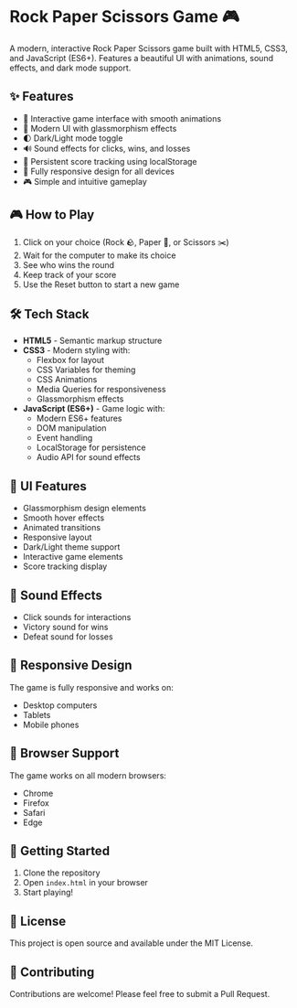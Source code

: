 # Rock Paper Scissors Game 🎮

A modern, interactive Rock Paper Scissors game built with HTML5, CSS3, and JavaScript (ES6+). Features a beautiful UI with animations, sound effects, and dark mode support.

## ✨ Features

- 🎯 Interactive game interface with smooth animations
- 🎨 Modern UI with glassmorphism effects
- 🌓 Dark/Light mode toggle
- 🔊 Sound effects for clicks, wins, and losses
- 💾 Persistent score tracking using localStorage
- 📱 Fully responsive design for all devices
- 🎮 Simple and intuitive gameplay

## 🎮 How to Play

1. Click on your choice (Rock 🪨, Paper 📄, or Scissors ✂️)
2. Wait for the computer to make its choice
3. See who wins the round
4. Keep track of your score
5. Use the Reset button to start a new game

## 🛠️ Tech Stack

- **HTML5** - Semantic markup structure
- **CSS3** - Modern styling with:
  - Flexbox for layout
  - CSS Variables for theming
  - CSS Animations
  - Media Queries for responsiveness
  - Glassmorphism effects
- **JavaScript (ES6+)** - Game logic with:
  - Modern ES6+ features
  - DOM manipulation
  - Event handling
  - LocalStorage for persistence
  - Audio API for sound effects

## 🎨 UI Features

- Glassmorphism design elements
- Smooth hover effects
- Animated transitions
- Responsive layout
- Dark/Light theme support
- Interactive game elements
- Score tracking display

## 🎵 Sound Effects

- Click sounds for interactions
- Victory sound for wins
- Defeat sound for losses

## 📱 Responsive Design

The game is fully responsive and works on:
- Desktop computers
- Tablets
- Mobile phones

## 🔧 Browser Support

The game works on all modern browsers:
- Chrome
- Firefox
- Safari
- Edge

## 🚀 Getting Started

1. Clone the repository
2. Open `index.html` in your browser
3. Start playing!

## 📝 License

This project is open source and available under the MIT License.

## 👥 Contributing

Contributions are welcome! Please feel free to submit a Pull Request. 